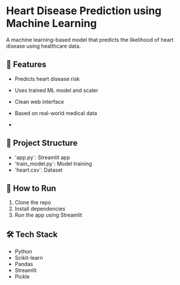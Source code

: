 # Heart Disease Prediction using Machine Learning


A machine learning-based model that predicts the likelihood of heart disease using healthcare data.

## 🧠 Features
- Predicts heart disease risk
- Uses trained ML model and scaler
- Clean web interface
- Based on real-world medical data

- 
## 📁 Project Structure
- 'app.py`: Streamlit app
- 'train_model.py`: Model training
- 'heart.csv`: Dataset


## 🚀 How to Run
1. Clone the repo
2. Install dependencies
3. Run the app using Streamlit


## 🛠 Tech Stack
- Python
- Scikit-learn
- Pandas
- Streamlit
- Pickle
